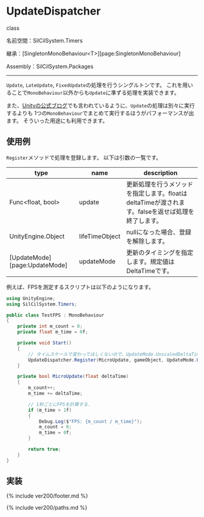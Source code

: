 # UpdateDispatcher

class

名前空間：SilCilSystem.Timers

継承：[SingletonMonoBehaviour\<T>][page:SingletonMonoBehaviour]

Assembly：SilCilSystem.Packages

---

`Update`, `LateUpdate`, `FixedUpdate`の処理を行うシングルトンです。
これを用いることで`MonoBehaviour`以外からも`Update`に準ずる処理を実装できます。

また、[Unityの公式ブログ][page:UnityBlog]でも言われているように、`Update`の処理は別々に実行するよりも
1つの`MonoBehaviour`でまとめて実行するほうがパフォーマンスが出ます。
そういった用途にも利用できます。

## 使用例

`Register`メソッドで処理を登録します。
以下は引数の一覧です。

|type|name|description|
|-|-|-|
|Func<float, bool>|update|更新処理を行うメソッドを指定します。floatはdeltaTimeが渡されます。falseを返せば処理を終了します。|
|UnityEngine.Object|lifeTimeObject|nullになった場合、登録を解除します。|
|[UpdateMode][page:UpdateMode]|updateMode|更新のタイミングを指定します。規定値はDeltaTimeです。|

例えば、FPSを測定するスクリプトは以下のようになります。

```cs
using UnityEngine;
using SilCilSystem.Timers;

public class TestFPS : MonoBehaviour
{
    private int m_count = 0;
    private float m_time = 0f;

    private void Start()
    {
        // タイムスケールで変わってほしくないので、UpdateMode.UnscaledDeltaTimeを指定.
        UpdateDispatcher.Register(MicroUpdate, gameObject, UpdateMode.UnscaledDeltaTime);
    }

    private bool MicroUpdate(float deltaTime)
    {
        m_count++;
        m_time += deltaTime;

        // 1秒ごとにFPSを計算する.
        if (m_time > 1f)
        {
            Debug.Log($"FPS: {m_count / m_time}");
            m_count = 0;
            m_time = 0f;
        }

        return true;
    }
}
```

## 実装

<!--- footer --->

{% include ver200/footer.md %}

<!--- 参照 --->

{% include ver200/paths.md %}

[page:UnityBlog]: https://blogs.unity3d.com/jp/2015/12/23/1k-update-calls/

